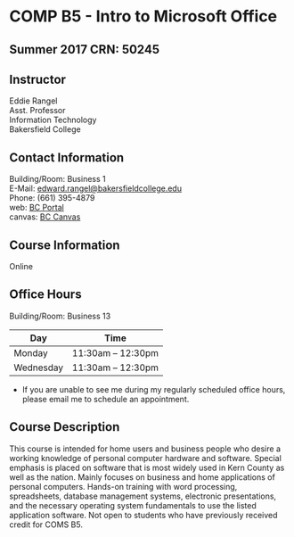 # COMP B5 - Intro to Microsoft Office
## Summer 2017 CRN: 50245

## Instructor
Eddie Rangel  
Asst. Professor  
Information Technology  
Bakersfield College  

## Contact Information
Building/Room: Business 1  
E-Mail: edward.rangel@bakersfieldcollege.edu  
Phone: (661) 395-4879   
web: [BC Portal](https://portal.bakersfieldcollege.edu)  
canvas: [BC Canvas](https://kccd.instructure.com/)

## Course Information
Online


## Office Hours
Building/Room: Business 13

Day | Time
------------ | -------------
Monday | 11:30am – 12:30pm
Wednesday | 11:30am – 12:30pm
* If you are unable to see me during my regularly scheduled office hours, please email me to schedule an appointment.

## Course Description
This course is intended for home users and business people who desire a working knowledge of personal computer hardware and software. 
Special emphasis is placed on software that is most widely used in Kern County as well as the nation.  Mainly focuses on business and 
home applications of personal computers.  Hands-on training with word processing, spreadsheets, database management systems, electronic 
presentations, and the necessary operating system fundamentals to use the listed application software.  Not open to students who have 
previously received credit for COMS B5.
